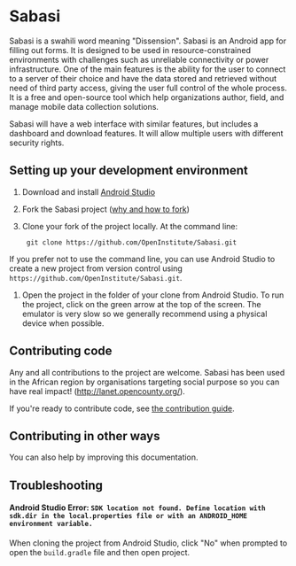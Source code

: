 # Sabasi
Sabasi is a swahili word meaning "Dissension". Sabasi is an Android app for filling out forms.  It is designed to be used in resource-constrained environments with challenges such as unreliable connectivity or power infrastructure. One of the main features is the ability for the user to connect to a server of their choice and have the data stored and retrieved without need of third party access, giving the user full control of the whole process. It is a free and open-source tool which help organizations author, field, and manage mobile data collection solutions. 

Sabasi will have a web interface with similar features, but includes a dashboard and download features. It will allow multiple users with different security rights.


## Setting up your development environment

1. Download and install [Android Studio](https://developer.android.com/studio/index.html) 

1. Fork the Sabasi project ([why and how to fork](https://help.github.com/articles/fork-a-repo/))

1. Clone your fork of the project locally. At the command line:

        git clone https://github.com/OpenInstitute/Sabasi.git

 If you prefer not to use the command line, you can use Android Studio to create a new project from version control using `https://github.com/OpenInstitute/Sabasi.git`. 

1. Open the project in the folder of your clone from Android Studio. To run the project, click on the green arrow at the top of the screen. The emulator is very slow so we generally recommend using a physical device when possible.


## Contributing code
Any and all contributions to the project are welcome. Sabasi has been used in the African region by organisations targeting social purpose so you can have real impact! (http://lanet.opencounty.org/).

If you're ready to contribute code, see [the contribution guide](CONTRIBUTING.md).

## Contributing in other ways

You can also help by improving this documentation.


## Troubleshooting
#### Android Studio Error: `SDK location not found. Define location with sdk.dir in the local.properties file or with an ANDROID_HOME environment variable.`
When cloning the project from Android Studio, click "No" when prompted to open the `build.gradle` file and then open project.
